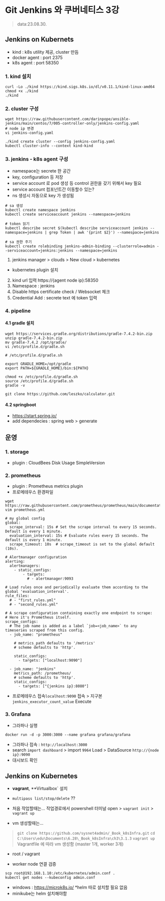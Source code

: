 # Git Jenkins 와 쿠버네티스 3강
> data:23.08.30.

## Jenkins on Kubernets
- kind : k8s utility 제공, cluster 만듬
- docker agent : port 2375 
- k8s agent : port 58350

### 1. kind 설치
```
curl -Lo ./kind https://kind.sigs.k8s.io/dl/v0.11.1/kind-linux-amd64
chmod +x ./kind
./kind
```

### 2. cluster 구성
```
wget https://raw.githubusercontent.com/darinpope/ansible-jenkins/main/centos/7/005-controller-only/jenkins-config.yaml
# node ip 변경
vi jenkins-config.yaml 

./kind create cluster --config jenkins-config.yaml 
kubectl cluster-info --context kind-kind
```

### 3. jenkins - k8s agent 구성
- namespace는 secrete 한 공간
- key, configuration 등 저장
- service account 로 pod 생성 등 control 권한을 갖기 위해서 key 필요
- service account 컴포넌트간 이동할수 있는?
- ns 생성시 자동으로 key 가 생성됨
```
# sa 생성
kubectl create namespace jenkins
kubectl create serviceaccount jenkins --namespace=jenkins

# token 읽기
kubectl describe secret $(kubectl describe serviceaccount jenkins --namespace=jenkins | grep Token | awk '{print $2}') --namespace=jenkins

# sa 권한 주기
kubectl create rolebinding jenkins-admin-binding --clusterrole=admin --serviceaccount=jenkins:jenkins --namespace=jenkins
```
1) jenkins manager > clouds > New cloud > kubernetes 
 * kubernetes plugin 설치
2) kind url 입력 https://{agent node ip}:58350
3) Namespace : jenkins
4) Disable https certificate check / Websocket 체크
5) Credential Add : secrete text 에 token 입력

### 4. pipeline 
#### 4.1 gradle 설치
```
wget https://services.gradle.org/distributions/gradle-7.4.2-bin.zip
unzip gradle-7.4.2-bin.zip
mv gradle-7.4.2 /opt/gradle/
vi /etc/profile.d/gradle.sh
```
```
# /etc/profile.d/gradle.sh

export GRADLE_HOME=/opt/gradle
export PATH=${GRADLE_HOME}/bin:${PATH}
```
```
chmod +x /etc/profile.d/gradle.sh
source /etc/profile.d/gradle.sh
gradle -v
```
```
git clone https://github.com/leszko/calculator.git
```

#### 4.2 springboot
- https://start.spring.io/
- add dependecies : spring web > generate


## 운영
### 1. storage
- plugin : CloudBees Disk Usage SimpleVersion

### 2. prometheus
- plugin : Prometheus metrics plugin
- 프로메테우스 환경파일
```
wget https://raw.githubusercontent.com/prometheus/prometheus/main/documentation/examples/prometheus.yml
vim prometheus.yml
```
```vim
# my global config
global:
  scrape_interval: 15s # Set the scrape interval to every 15 seconds. Default is every 1 minute.
  evaluation_interval: 15s # Evaluate rules every 15 seconds. The default is every 1 minute.
  scrape_timeout: 10s  # scrape_timeout is set to the global default (10s).

# Alertmanager configuration
alerting:
  alertmanagers:
    - static_configs:
        - targets:
          # - alertmanager:9093

# Load rules once and periodically evaluate them according to the global 'evaluation_interval'.
rule_files:
  # - "first_rules.yml"
  # - "second_rules.yml"

# A scrape configuration containing exactly one endpoint to scrape:
# Here it's Prometheus itself.
scrape_configs:
  # The job name is added as a label `job=<job_name>` to any timeseries scraped from this config.
  - job_name: "prometheus"

    # metrics_path defaults to '/metrics'
    # scheme defaults to 'http'.

    static_configs:
      - targets: ["localhost:9090"]

  - job_name: "jenkins"
    metrics_path: /prometheus/
    # scheme defaults to 'http'.
    static_configs:
      - targets: ["{jenkins ip}:8080"]
```
- 프로메테우스 접속` localhost:9090 ` 접속 > 지구본 `jenkins_executor_count_value` Execute

### 3. Grafana
- 그라파나 실행
```
docker run -d -p 3000:3000 --name grafana grafana/grafana
```
- 그라파나 접속 : ` http://localhost:3000 `
- search ` import dashboard ` > import `9964` Load > DataSource ` http://{node ip}:9090 `
- 대시보드 확인
   
   
   
## Jenkins on Kubernetes
- **vagrant**, **Virtualbox` 설치
- `multipass list/stop/delete` ??
- 처음 작업할때는... 작업경로에서 powershell 터미널 open > `vagrant init` > `vagrant up`

- vm 생성할때는...
> `git clone https://github.com/sysnet4admin/_Book_k8sInfra.git`
> `cd C:\Users\edu\Documents\6.28\_Book_k8sInfra\ch3\3.1.3` 
> `vagrant up`
> Vagrantfile 에 따라 vm 생성함 (master 1개, worker 3개)

- root / vagrant


- worker node 연결 검증
```
scp root@192.168.1.10:/etc/kubernetes/admin.conf .
kubectl get nodes --kubeconfig admin.conf
```
- windows : https://microk8s.io/ *helm 따로 설치할 필요 없음
- minikube는 helm 설치해야함
